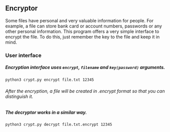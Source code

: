 ## Encryptor
Some files have personal and very valuable information for people. For example, a file can store bank card or account numbers, passwords or any other personal information. This program offers a very simple interface to encrypt the file. To do this, just remember the key to the file and keep it in mind.
### User interface



##### Encryption interface uses `encrypt`, `filename` and `key(password)` arguments.
```bash
python3 crypt.py encrypt file.txt 12345
```
###### After the encryption, a file will be created in .encrypt format so that you can distinguish it.
##### The decryptor works in a similar way.
```bash
python3 crypt.py decrypt file.txt.encrypt 12345
```
